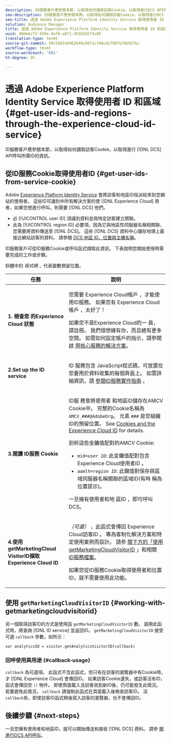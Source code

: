 ```yaml
---
description: ID服務客戶應參閱本節，以取得如何讀取訪客Cookie，以取得進行DCS API呼叫所需ID的資訊。
seo-description: ID服務客戶應參閱本節，以取得如何讀取訪客Cookie，以取得進行DCS API呼叫所需ID的資訊。
seo-title: 透過 Adobe Experience Platform Identity Service 取得使用者 ID 和區域
solution: Audience Manager
title: 透過 Adobe Experience Platform Identity Service 取得使用者 ID 和區域
uuid: 80de6cf2-5d9e-4ef8-a0f2-d53b5d574c89
translation-type: tm+mt
source-git-commit: 50c5b654d962649c98f1c740cd17967e70b957bc
workflow-type: tm+mt
source-wordcount: '691'
ht-degree: 9%

---
```



# 透過 Adobe Experience Platform Identity Service 取得使用者 ID 和區域 {#get-user-ids-and-regions-through-the-experience-cloud-id-service}

ID服務客戶應參閱本節，以取得如何讀取訪客Cookie，以取得進行 [!DNL DCS] API呼叫所需ID的資訊。

## 從ID服務Cookie取得使用者ID {#get-user-ids-from-service-cookie}

Adobe [Experience Platform Identity Service](https://docs.adobe.com/content/help/zh-Hant/id-service/using/home.translate.html) 會將訪客和地區ID指派給來到您網站的使用者。 這些ID可識別中所有解決方案的使 [!DNL Experience Cloud] 用者，如果您想進行呼叫，則需要 [!DNL DCS] 他們。

* 必 [!UICONTROL user ID] 須識別資料並與特定訪客建立關聯。
* 此為 [!UICONTROL region ID] 必要項，因為它與地區性伺服器名稱相關聯，您需要將資料傳送至 [!DNL DCS]。 這些 [!DNL DCS] 資料中心儲存地理上最接近網站訪客的資料。 請參閱 [DCS 地區 ID、位置與主機名稱](../../../api/dcs-intro/dcs-api-reference/dcs-regions.md)。

ID服務客戶可從ID服務Cookie或呼叫函式擷取此資訊。 下表說明您開始使用時需要完成的工作或步驟。

斜體中的 *程式碼* ，代表變數預留位置。

<table id="table_660EBE1C24DD4FBE9DCE5191836C9135"> 
 <thead> 
  <tr> 
   <th colname="col1" class="entry"> 任務 </th> 
   <th colname="col2" class="entry"> 說明 </th> 
  </tr> 
 </thead>
 <tbody> 
  <tr> 
   <td colname="col1"> <p> <b>1. 檢查您 <span class="keyword"> 的Experience Cloud</span> 狀態</b> </p> </td> 
   <td colname="col2"> <p>您需要 <span class="keyword"> Experience Cloud帳戶</span> ，才能使用ID服務。 如果您有 <span class="keyword"> Experience Cloud帳戶</span> ，太好了！ </p> <p> 如果您不是Experience Cloud的一 <span class="keyword"> 員</span>，請註冊。 我們很想擁有你，而且總有更多空間。 如需如何設定帳戶的指示，請參閱啟 <a href="https://docs.adobe.com/content/help/en/core-services/interface/about-core-services/core-services.html" format="https" scope="external"> 用核心服務的解決方案</a>。 </p> </td> 
  </tr> 
  <tr> 
   <td colname="col1"> <p> <b>2.Set up the <span class="keyword"> ID service</span></b> </p> </td> 
   <td colname="col2"> <p>ID <span class="keyword"> 服務包含</span> JavaScript程式碼，可放置在您要用於資料收集的每個頁面上。 如需詳細資訊，請 <a href="https://docs.adobe.com/content/help/en/id-service/using/implementation/implementation-guides.html" format="https" scope="external"> 參閱ID服務實作指南</a> 。 </p> </td> 
  </tr> 
  <tr> 
   <td colname="col1"> <p> <b>3.閱讀 <span class="keyword"> ID服務</span> Cookie</b> </p> </td> 
   <td colname="col2"> <p>ID服 <span class="keyword"> 務會將使用者</span> 和地區ID儲存在AMCV Cookie中。 完整的Cookie名稱為 <code>AMCV_<i>###</i>@AdobeOrg</code>。 元素 <code><i>###</i></code> 是您組織ID的預留位置。 See <a href="https://docs.adobe.com/content/help/zh-Hant/id-service/using/intro/cookies.html" format="https" scope="external"> Cookies and the Experience Cloud ID</a> for details. </p> <p>剖析這些金鑰值配對的AMCV Cookie: </p> <p> 
     <ul id="ul_502ECFCDDD084D448B5EDC4E5C0909C1"> 
      <li id="li_662FFA36AC854E699D50A183B161D654"> <code>mid=<i>user ID</i></code>: 此金鑰值配對包含 <span class="keyword"> Experience Cloud使用者ID</span> 。 </li> 
      <li id="li_65422233187B4217B50DC52DBD58F404"> <code>aamlh=<i>region ID</i></code>: 此鍵值對保存與區域伺服器名稱關聯的區域ID(有時 <span class="term"> 稱為位置提示</span>)。 </li> 
     </ul> </p> <p>一旦擁有使用者和地 <span class="wintitle"> 區ID</span> ，即可呼叫DCS。 </p> </td> 
  </tr> 
  <tr> 
   <td colname="col1"> <p> <b>4.使用getMarketingCloud <span class="keyword"> VisitorID擷取Experience Cloud</span> ID</b> </p> </td> 
   <td colname="col2"> <p><i>（可選）</i> ，此函式會傳回 <span class="keyword"> Experience Cloud訪客ID</span> 。 專為客制化解決方案和特定使用案例而設計。 請參 <a href="../../../api/dcs-intro/dcs-s2s/dcs-mcid-ids.md#working-with-getmarketingcloudvisitorid"> 閱下方的「使用getMarketingCloudVisitorID</a> 」和相關 <a href="https://docs.adobe.com/content/help/en/id-service/using/id-service-api/methods/getmcvid.html" format="https" scope="external"> ID服務檔案</a>。 </p> <p>如果您從ID服務Cookie取得使用者和位置ID，就不需要使用此功能。 </p> </td> 
  </tr> 
 </tbody> 
</table>

## 使用 `getMarketingCloudVisitorID` {#working-with-getmarketingcloudvisitorid}

另一個取得訪客ID的方式是使用函 `getMarketingCloudVisitorID` 數。 調用此函式時，將查詢 [!DNL ID service] 並返回ID。 `getMarketingCloudVisitorID` 接受可選 `callback` 參數，如所示：

`var analyticsID = visitor.getAnalyticsVisitorID(callback)`

### 回呼使用與用途 {#callback-usage}

`callback` 為可選項。 此函式不含此函式，但只有在訪客的瀏覽器中有Cookie時，才 [!DNL Experience Cloud] 會傳回ID。 如果訪客Cookie遺失，或訪客沒有ID，函式會傳回空 `()` 物件。 即使頁面載入且訪客收到新ID後，仍可能發生此情況。 若要避免此情況， `callback` 請強制此函式在頁面載入後檢查訪客ID。 沒 `callback`有，即使訪客ID函式稍後寫入訪客的瀏覽器，也不會傳回ID。

## 後續步驟 {#next-steps}

一旦您擁有使用者和地區ID，就可以開始傳送和接收 [!DNL DCS] 資料。 請參 [閱進行DCS API呼叫](../../../api/dcs-intro/dcs-s2s/dcs-s2s-calls.md)。